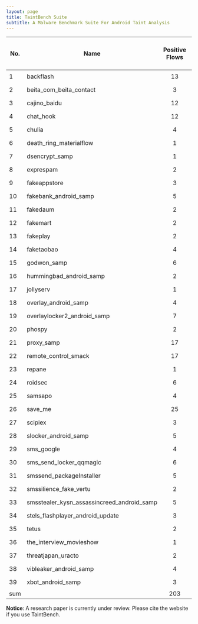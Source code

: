 ```yaml
---
layout: page
title: TaintBench Suite
subtitle: A Malware Benchmark Suite For Android Taint Analysis 
---
```

| No. | Name                                       |Positive Flows |Negative Flows|                                                              Repository                                                              |                                                                    View it on GitPod                                                                    | Executable<br>Nexus 4<br>API Level 25 |
|-----|--------------------------------------------|:-------------:|:------------:|:------------------------------------------------------------------------------------------------------------------------------------:|:-------------------------------------------------------------------------------------------------------------------------------------------------------:|:-----:|
| 1   | backflash                                  |13|11|                  <a href='https://github.com/TaintBench/backflash'><img src='../img/github-logo.png' width='30'></a>                 |                  <a href='https://gitpod.io/#https://github.com/TaintBench/backflash'><img src='../img/gitpod-logo.svg' width='30'></a>                 |YES|
| 2   | beita_com_beita_contact                    |3|0|           <a href='https://github.com/TaintBench/beita_com_beita_contact'><img src='../img/github-logo.png' width='30'></a>          |           <a href='https://gitpod.io/#https://github.com/TaintBench/beita_com_beita_contact'><img src='../img/gitpod-logo.svg' width='30'></a>          |YES|
| 3   | cajino_baidu                               |12|3|                <a href='https://github.com/TaintBench/cajino_baidu'><img src='../img/github-logo.png' width='30'></a>                |                <a href='https://gitpod.io/#https://github.com/TaintBench/cajino_baidu'><img src='../img/gitpod-logo.svg' width='30'></a>                |NO|
| 4   | chat_hook                                  |12|1|                  <a href='https://github.com/TaintBench/chat_hook'><img src='../img/github-logo.png' width='30'></a>                 |                  <a href='https://gitpod.io/#https://github.com/TaintBench/chat_hook'><img src='../img/gitpod-logo.svg' width='30'></a>                 |YES|
| 5   | chulia                                     |4|0|                   <a href='https://github.com/TaintBench/chulia'><img src='../img/github-logo.png' width='30'></a>                   |                   <a href='https://gitpod.io/#https://github.com/TaintBench/chulia'><img src='../img/gitpod-logo.svg' width='30'></a>                   |YES|
| 6   | death_ring_materialflow                    |1|0|           <a href='https://github.com/TaintBench/death_ring_materialflow'><img src='../img/github-logo.png' width='30'></a>          |           <a href='https://gitpod.io/#https://github.com/TaintBench/death_ring_materialflow'><img src='../img/gitpod-logo.svg' width='30'></a>          |YES|
| 7   | dsencrypt_samp                             |1|0|               <a href='https://github.com/TaintBench/dsencrypt_samp'><img src='../img/github-logo.png' width='30'></a>               |               <a href='https://gitpod.io/#https://github.com/TaintBench/dsencrypt_samp'><img src='../img/gitpod-logo.svg' width='30'></a>               |YES|
| 8   | exprespam                                  |2|0|                  <a href='https://github.com/TaintBench/exprespam'><img src='../img/github-logo.png' width='30'></a>                 |                  <a href='https://gitpod.io/#https://github.com/TaintBench/exprespam'><img src='../img/gitpod-logo.svg' width='30'></a>                 |YES|
| 9   | fakeappstore                               |3|0|                <a href='https://github.com/TaintBench/fakeappstore'><img src='../img/github-logo.png' width='30'></a>                |                <a href='https://gitpod.io/#https://github.com/TaintBench/fakeappstore'><img src='../img/gitpod-logo.svg' width='30'></a>                |YES|
| 10  | fakebank_android_samp                      |5|0|            <a href='https://github.com/TaintBench/fakebank_android_samp'><img src='../img/github-logo.png' width='30'></a>           |            <a href='https://gitpod.io/#https://github.com/TaintBench/fakebank_android_samp'><img src='../img/gitpod-logo.svg' width='30'></a>           |YES|
| 11  | fakedaum                                   |2|0|                  <a href='https://github.com/TaintBench/fakedaum'><img src='../img/github-logo.png' width='30'></a>                  |                  <a href='https://gitpod.io/#https://github.com/TaintBench/fakedaum'><img src='../img/gitpod-logo.svg' width='30'></a>                  |YES|
| 12  | fakemart                                   |2|0|                  <a href='https://github.com/TaintBench/fakemart'><img src='../img/github-logo.png' width='30'></a>                  |                  <a href='https://gitpod.io/#https://github.com/TaintBench/fakemart'><img src='../img/gitpod-logo.svg' width='30'></a>                  |YES|
| 13  | fakeplay                                   |2|0|                  <a href='https://github.com/TaintBench/fakeplay'><img src='../img/github-logo.png' width='30'></a>                  |                  <a href='https://gitpod.io/#https://github.com/TaintBench/fakeplay'><img src='../img/gitpod-logo.svg' width='30'></a>                  |YES|
| 14  | faketaobao                                 |4|0|                 <a href='https://github.com/TaintBench/faketaobao'><img src='../img/github-logo.png' width='30'></a>                 |                 <a href='https://gitpod.io/#https://github.com/TaintBench/faketaobao'><img src='../img/gitpod-logo.svg' width='30'></a>                 |YES|
| 15  | godwon_samp                                |6|0|                 <a href='https://github.com/TaintBench/godwon_samp'><img src='../img/github-logo.png' width='30'></a>                |                 <a href='https://gitpod.io/#https://github.com/TaintBench/godwon_samp'><img src='../img/gitpod-logo.svg' width='30'></a>                |YES|
| 16  | hummingbad_android_samp                    |2|0|           <a href='https://github.com/TaintBench/hummingbad_android_samp'><img src='../img/github-logo.png' width='30'></a>          |           <a href='https://gitpod.io/#https://github.com/TaintBench/hummingbad_android_samp'><img src='../img/gitpod-logo.svg' width='30'></a>          |YES|
| 17  | jollyserv                                  |1|0|                  <a href='https://github.com/TaintBench/jollyserv'><img src='../img/github-logo.png' width='30'></a>                 |                  <a href='https://gitpod.io/#https://github.com/TaintBench/jollyserv'><img src='../img/gitpod-logo.svg' width='30'></a>                 |YES|
| 18  | overlay_android_samp                       |4|2|            <a href='https://github.com/TaintBench/overlay_android_samp'><img src='../img/github-logo.png' width='30'></a>            |            <a href='https://gitpod.io/#https://github.com/TaintBench/overlay_android_samp'><img src='../img/gitpod-logo.svg' width='30'></a>            |YES|
| 19  | overlaylocker2_android_samp                |7|12|         <a href='https://github.com/TaintBench/overlaylocker2_android_samp'><img src='../img/github-logo.png' width='30'></a>        |         <a href='https://gitpod.io/#https://github.com/TaintBench/overlaylocker2_android_samp'><img src='../img/gitpod-logo.svg' width='30'></a>        |YES|
| 20  | phospy                                     |2|3|                   <a href='https://github.com/TaintBench/phospy'><img src='../img/github-logo.png' width='30'></a>                   |                   <a href='https://gitpod.io/#https://github.com/TaintBench/phospy'><img src='../img/gitpod-logo.svg' width='30'></a>                   |YES|
| 21  | proxy_samp                                 |17|3|                 <a href='https://github.com/TaintBench/proxy_samp'><img src='../img/github-logo.png' width='30'></a>                 |                 <a href='https://gitpod.io/#https://github.com/TaintBench/proxy_samp'><img src='../img/gitpod-logo.svg' width='30'></a>                 |YES|
| 22  | remote_control_smack                       |17|0|            <a href='https://github.com/TaintBench/remote_control_smack'><img src='../img/github-logo.png' width='30'></a>            |            <a href='https://gitpod.io/#https://github.com/TaintBench/remote_control_smack'><img src='../img/gitpod-logo.svg' width='30'></a>            |YES|
| 23  | repane                                     |1|0|                   <a href='https://github.com/TaintBench/repane'><img src='../img/github-logo.png' width='30'></a>                   |                   <a href='https://gitpod.io/#https://github.com/TaintBench/repane'><img src='../img/gitpod-logo.svg' width='30'></a>                   |YES|
| 24  | roidsec                                    |6|0|                   <a href='https://github.com/TaintBench/roidsec'><img src='../img/github-logo.png' width='30'></a>                  |                   <a href='https://gitpod.io/#https://github.com/TaintBench/roidsec'><img src='../img/gitpod-logo.svg' width='30'></a>                  |YES|
| 25  | samsapo                                    |4|1|                   <a href='https://github.com/TaintBench/samsapo'><img src='../img/github-logo.png' width='30'></a>                  |                   <a href='https://gitpod.io/#https://github.com/TaintBench/samsapo'><img src='../img/gitpod-logo.svg' width='30'></a>                  |YES|
| 26  | save_me                                    |25|6|                   <a href='https://github.com/TaintBench/save_me'><img src='../img/github-logo.png' width='30'></a>                  |                   <a href='https://gitpod.io/#https://github.com/TaintBench/save_me'><img src='../img/gitpod-logo.svg' width='30'></a>                  |YES|
| 27  | scipiex                                    |3|0|                  <a href='https://github.com/TaintBench/scipiex '><img src='../img/github-logo.png' width='30'></a>                  |                  <a href='https://gitpod.io/#https://github.com/TaintBench/scipiex '><img src='../img/gitpod-logo.svg' width='30'></a>                  |YES|
| 28  | slocker_android_samp                       |5|0|            <a href='https://github.com/TaintBench/slocker_android_samp'><img src='../img/github-logo.png' width='30'></a>            |            <a href='https://gitpod.io/#https://github.com/TaintBench/slocker_android_samp'><img src='../img/gitpod-logo.svg' width='30'></a>            |YES|
| 29  | sms_google                                 |4|0|                 <a href='https://github.com/TaintBench/sms_google'><img src='../img/github-logo.png' width='30'></a>                 |                 <a href='https://gitpod.io/#https://github.com/TaintBench/sms_google'><img src='../img/gitpod-logo.svg' width='30'></a>                 |YES|
| 30  | sms_send_locker_qqmagic                    |6|2|           <a href='https://github.com/TaintBench/sms_send_locker_qqmagic'><img src='../img/github-logo.png' width='30'></a>          |           <a href='https://gitpod.io/#https://github.com/TaintBench/sms_send_locker_qqmagic'><img src='../img/gitpod-logo.svg' width='30'></a>          |YES|
| 31  | smssend_packageInstaller                   |5|0|          <a href='https://github.com/TaintBench/smssend_packageInstaller'><img src='../img/github-logo.png' width='30'></a>          |          <a href='https://gitpod.io/#https://github.com/TaintBench/smssend_packageInstaller'><img src='../img/gitpod-logo.svg' width='30'></a>          |YES|
| 32  | smssilience_fake_vertu                     |2|2|           <a href='https://github.com/TaintBench/smssilience_fake_vertu'><img src='../img/github-logo.png' width='30'></a>           |           <a href='https://gitpod.io/#https://github.com/TaintBench/smssilience_fake_vertu'><img src='../img/gitpod-logo.svg' width='30'></a>           |YES|
| 33  | smsstealer_kysn_assassincreed_android_samp |5|0| <a href='https://github.com/TaintBench/smsstealer_kysn_assassincreed_android_samp'><img src='../img/github-logo.png' width='30'></a> | <a href='https://gitpod.io/#https://github.com/TaintBench/smsstealer_kysn_assassincreed_android_samp'><img src='../img/gitpod-logo.svg' width='30'></a> |YES|
| 34  | stels_flashplayer_android_update           |3|0|      <a href='https://github.com/TaintBench/stels_flashplayer_android_update'><img src='../img/github-logo.png' width='30'></a>      |      <a href='https://gitpod.io/#https://github.com/TaintBench/stels_flashplayer_android_update'><img src='../img/gitpod-logo.svg' width='30'></a>      |YES|
| 35  | tetus                                      |2|0|                    <a href='https://github.com/TaintBench/tetus'><img src='../img/github-logo.png' width='30'></a>                   |                    <a href='https://gitpod.io/#https://github.com/TaintBench/tetus'><img src='../img/gitpod-logo.svg' width='30'></a>                   |YES|
| 36  | the_interview_movieshow                    |1|0|           <a href='https://github.com/TaintBench/the_interview_movieshow'><img src='../img/github-logo.png' width='30'></a>          |           <a href='https://gitpod.io/#https://github.com/TaintBench/the_interview_movieshow'><img src='../img/gitpod-logo.svg' width='30'></a>          |YES|
| 37  | threatjapan_uracto                         |2|0|             <a href='https://github.com/TaintBench/threatjapan_uracto'><img src='../img/github-logo.png' width='30'></a>             |             <a href='https://gitpod.io/#https://github.com/TaintBench/threatjapan_uracto'><img src='../img/gitpod-logo.svg' width='30'></a>             |YES|
| 38  | vibleaker_android_samp                     |4|0|           <a href='https://github.com/TaintBench/vibleaker_android_samp'><img src='../img/github-logo.png' width='30'></a>           |           <a href='https://gitpod.io/#https://github.com/TaintBench/vibleaker_android_samp'><img src='../img/gitpod-logo.svg' width='30'></a>           |YES|
| 39  | xbot_android_samp                          |3|0|              <a href='https://github.com/TaintBench/xbot_android_samp'><img src='../img/github-logo.png' width='30'></a>             |              <a href='https://gitpod.io/#https://github.com/TaintBench/xbot_android_samp'><img src='../img/gitpod-logo.svg' width='30'></a>             |YES|
| sum |                                            |203|46|                                                                                                                                      |                                                                                                                                                         ||

**Notice**: A research paper is currently under review. Please cite the website if you use TaintBench.